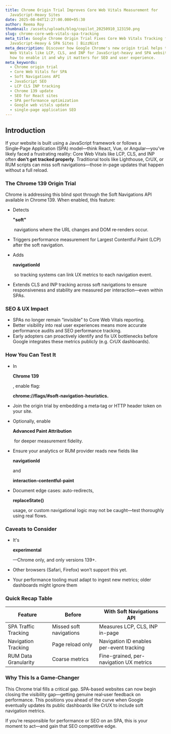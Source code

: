 ```yaml
---
title: Chrome Origin Trial Improves Core Web Vitals Measurement for
  JavaScript‑Heavy Sites
date: 2025-08-04T12:27:00.000+05:30
author: Reema Roy
thumbnail: /assets/uploads/blog/copilot_20250910_123150.png
slug: chrome-core-web-vitals-spa-tracking
meta_title: Google Chrome Origin Trial Fixes Core Web Vitals Tracking for
  JavaScript-Heavy & SPA Sites | BizzNist
meta_description: Discover how Google Chrome's new origin trial helps track Core
  Web Vitals like LCP, CLS, and INP for JavaScript-heavy and SPA websites. Learn
  how to enable it and why it matters for SEO and user experience.
meta_keywords:
  - Chrome origin trial
  - Core Web Vitals for SPA
  - Soft Navigations API
  - JavaScript SEO
  - LCP CLS INP tracking
  - Chrome 139 update
  - SEO for React sites
  - SPA performance optimization
  - Google web vitals update
  - single-page application SEO
---
```

## Introduction

If your website is built using a JavaScript framework or follows a Single‑Page Application (SPA) model—think React, Vue, or Angular—you’ve likely faced a frustrating reality: Core Web Vitals like LCP, CLS, and INP often **don’t get tracked properly**. Traditional tools like Lighthouse, CrUX, or RUM scripts can miss soft navigations—those in-page updates that happen without a full reload.

### The Chrome 139 Origin Trial

Chrome is addressing this blind spot through the Soft Navigations API available in Chrome 139. When enabled, this feature:

* Detects 

  **"soft"**

   navigations where the URL changes and DOM re‑renders occur.
* Triggers performance measurement for Largest Contentful Paint (LCP) after the soft navigation.
* Adds 

  **navigationId**

   so tracking systems can link UX metrics to each navigation event.
* Extends CLS and INP tracking across soft navigations to ensure responsiveness and stability are measured per interaction—even within SPAs.

### SEO & UX Impact

* SPAs no longer remain “invisible” to Core Web Vitals reporting.
* Better visibility into real user experiences means more accurate performance audits and SEO performance tracking.
* Early adopters can proactively identify and fix UX bottlenecks before Google integrates these metrics publicly (e.g. CrUX dashboards).

### How You Can Test It

* In 

  **Chrome 139**

  , enable flag: 

  **chrome://flags/#soft-navigation-heuristics.**
* Join the origin trial by embedding a meta‑tag or HTTP header token on your site.
* Optionally, enable 

  **Advanced Paint Attribution**

   for deeper measurement fidelity.
* Ensure your analytics or RUM provider reads new fields like 

  **navigationId**

  and 

  **interaction-contentful-paint**
* Document edge cases: auto-redirects,

  **replaceState()**

  usage, or custom navigational logic may not be caught—test thoroughly using real flows.

### Caveats to Consider

* It's 

  **experimental**

  —Chrome only, and only versions 139+.
* Other browsers (Safari, Firefox) won’t support this yet.
* Your performance tooling must adapt to ingest new metrics; older dashboards might ignore them

### Quick Recap Table

| Feature              | Before                  | With Soft Navigations API                |
| -------------------- | ----------------------- | ---------------------------------------- |
| SPA Traffic Tracking | Missed soft navigations | Measures LCP, CLS, INP in-page           |
| Navigation Tracking  | Page reload only        | Navigation ID enables per-event tracking |
| RUM Data Granularity | Coarse metrics          | Fine-grained, per-navigation UX metrics  |

### Why This Is a Game‑Changer

This Chrome trial fills a critical gap. SPA-based websites can now begin closing the visibility gap—getting genuine real‑user feedback on performance. This positions you ahead of the curve when Google eventually updates its public dashboards like CrUX to include soft navigation metrics.

If you’re responsible for performance or SEO on an SPA, this is your moment to act—and gain that SEO competitive edge.[
](https://www.bizznist.com/)
